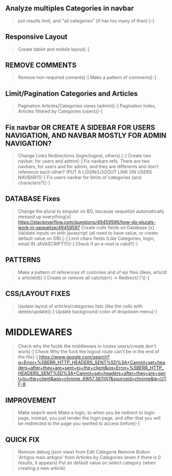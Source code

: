 ## Analyze multiples Categories in navbar 
>put results limit, and "all categories" (if has too many of then) [-]

## Responsive Layout
>Create tablet and mobile layout[-]

## REMOVE COMMENTS
>Remove non-required coments[-]
>Make a pattern of comments[-]

## Limit/Pagination Categories and Articles 
>Pagination Articles/Categories views (admin)[-]
>Pagination Index, Articles filtered by Categories (users)[-]

## Fix navbar OR CREATE A SIDEBAR FOR USERS NAVIGATION, AND NAVBAR MOSTLY FOR ADMIN NAVIGATION?
>Change Links Redirections (login/logout, others).[-]
>Create two navbar, for users and admin[-]
>Fix navbars refs. There are two navbars, for users and for admin, and they are differents and don't reference each other? (PUT A LOGIN/LOGOUT LINK ON USERS NAVBAR?)[-]
>Fix users navbar for limits of categories (and characters?)[-]

## DATABASE Fixes
>Change the plural to singular on BD, because sequelize automatically messed up everything[x]
    https://stackoverflow.com/questions/49459596/how-do-plurals-work-in-sequelize/49459597
>Create nulls fields on Database [x]
>Validate inputs on with javascript (all need to have value, or create default value on DB).[-]
>Limit chars fields (Like Categories, login, email IN JAVASCRIPT!!!)[-]
>Check if an e-mail is valid?[-]

## PATTERNS
>Make a pattern of references of controles and of ejs files (likes, articId x articleId)[-]
>Create or remove all catch(err) -> Redirect('/')[-]

## CSS/LAYOUT FIXES
>Update layout of articles/categories lists (like the cells with delete/update)[-]
>Update background-color of dropdown menu[-]

# MIDDLEWARES
>Check why the fuckk the middleware in routes users/create don't work[-]
>Check Why the fuck the logout route can't be in the end of the file[-]
https://www.google.com/search?q=Error+%5BERR_HTTP_HEADERS_SENT%5D%3A+Cannot+set+headers+after+they+are+sent+to+the+client&oq=Error+%5BERR_HTTP_HEADERS_SENT%5D%3A+Cannot+set+headers+after+they+are+sent+to+the+client&aqs=chrome..69i57.387j0j7&sourceid=chrome&ie=UTF-8

## IMPROVEMENT
>Make search work
>Make a logic, to when you be redirect to login page, instead, you just render the login page, and after that you will be redirected to the page you wanted to access before[-]

## QUICK FIX
>Remove debug (json view) from Edit Categorie
>Remove Button 'Artigos mais antigos' from Articles by Categories (even if there is 0 results, it appears)
>Put an default value on select category (when creating a new article)